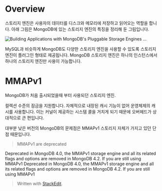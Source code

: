 # Overview

스토리지 엔진은 사용자의 데이터를 디스크와 메모리에 저장하고 읽어오는 역할을 합니다. 아래 그림은 MongoDB에 있는 스토리지 엔진의 특징을 정리해 둔 그림입니다.

![Building Applications with MongoDB's Pluggable Storage Engines ...](https://webassets.mongodb.com/_com_assets/cms/StorageEngineArchIMG2-ju0tb22fup.png)

MySQL과 비슷하게 MongoDB도 다양한 스토리지 엔진을 사용할 수 있도록 스토리지 엔진이 플러그인 형태로 제공됩니다. MongoDB 스토리지 엔진은 하나의 인스턴스에서 하나의 스토리지 엔진만 사용이 가능합니다.

# MMAPv1

MongoDB가 처음 출시되었을때 부터 사용되던 스토리지 엔진.

컬렉션 수준의 잠금을 지원합니다.
자체적으로 내장된 캐시 기능이 없어 운영체제의 캐시를 사용합니다. 이는 커널이 제공하는 시스템 콜을 거치게 되기 때문에 오버헤드가 상대적으로 큰 편입니다.

대부분 낮은 버전의 MongoDB의 문제점은 MMAPv1 스토리지 자체가 가지고 있던 단점 때문입니다.

>MMAPv1 are deprecated

Deprecated in MongoDB 4.0, the MMAPv1 storage engine and all its related flags and options are removed in MongoDB 4.2. If you are still using MMAPv1
Deprecated in MongoDB 4.0, the MMAPv1 storage engine and all its related flags and options are removed in MongoDB 4.2. If you are still using MMAPv1



> Written with [StackEdit](https://stackedit.io/).
<!--stackedit_data:
eyJoaXN0b3J5IjpbMTY4MDk4NDQxMiwtMTM3NDUxNjk4N119
-->